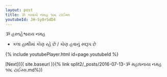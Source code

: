```yaml
---
layout: post
title: ૐ કાવાયે નમહ ૧૦૮ ટાઈમ્સ
youtubeId: JH-Sy0rSdD4
---
```

 
 
 ૐ હસ્તહેશ્વરાય નમહ  
 
 -  કલા હાથીમાં કોણ રહે છે / કોણ હવાનું સ્વરૂપ છે 
 
  
 
  
 
 
 
 
 
 


{% include youtubePlayer.html id=page.youtubeId %}
 
[Next]({{ site.baseurl }}{% link  split2/_posts/2016-07-13-ૐ મહાધનાયા નમહ ૧૦૮ ટાઈમ્સ.md%})
 
